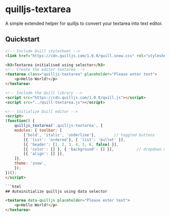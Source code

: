# quilljs-textarea
A simple extended helper for quilljs to convert your textarea into text editor.

## Quickstart

```html
<!-- Include Quill stylesheet -->
<link href="https://cdn.quilljs.com/1.0.0/quill.snow.css" rel="stylesheet">

<h3>Textarea initialised using selector</h3>
<!-- Create the editor textarea -->
<textarea class="quilljs-textarea" placeholder="Please enter text">
    <p>Hello World!</p>
</textarea>

<!-- Include the Quill library -->
<script src="https://cdn.quilljs.com/1.0.0/quill.js"></script>
<script src="../quill-textarea.js"></script>

<!-- Initialize Quill editor -->
<script>
(function() {
    quilljs_textarea('.quilljs-textarea', {
    modules: { toolbar: [
        ['bold', 'italic', 'underline'],        // toggled buttons
        [{ 'list': 'ordered'}, { 'list': 'bullet' }],
        [{ 'header': [1, 2, 3, 4, 5, 6, false] }],
        [{ 'color': [] }, { 'background': [] }],          // dropdown with defaults from theme
        [{ 'align': [] }],
    ]}, 
    theme: 'snow',
    });
})();
</script>

```html
## Autoinitialize quilljs using data selector

<textarea data-quilljs placeholder="Please enter text">
    <p>Hello World!</p>
</textarea>


```
